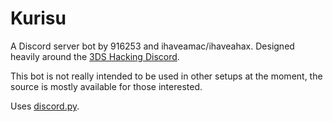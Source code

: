 # Kurisu
A Discord server bot by 916253 and ihaveamac/ihaveahax. Designed heavily around the [3DS Hacking Discord](https://discord.gg/K93KC3m).

This bot is not really intended to be used in other setups at the moment, the source is mostly available for those interested.

Uses [discord.py](https://github.com/Rapptz/discord.py).
